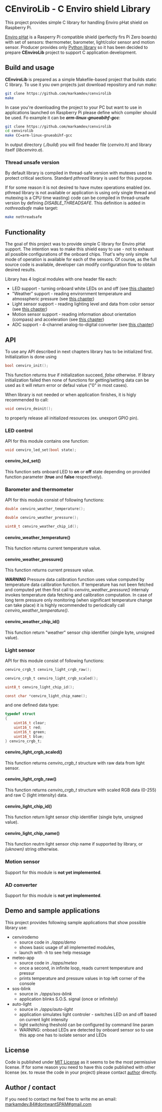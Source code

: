 # CEnviroLib - C Enviro shield Library

This project provides simple C library for handling Enviro pHat shield on Raspberry Pi.

[Enviro pHat](https://shop.pimoroni.com/products/enviro-phat) is a Rasperry Pi compatible shield (perfectly firs Pi Zero boards) with set of sensors: thermometer, barometer, light/color sensor and motion sensor. Producer provides only [Python library](https://github.com/pimoroni/enviro-phat) so it has been decided to prepare **CEnviroLib** project to support C application development.

## Build and usage

**CEnviroLib** is prepared as a simple Makefile-based project that builds static C library. To use it you own projects just download repository and run *make*:

```bash
git clone https://github.com/markamdev/cenvirolib
make
```

In case you're downloading the project to your PC but want to use in applications launched on Raspberry Pi please define which compiler should be used. Fo example it can be ***arm-linux-gnueabihf-gcc***:

```bash
git clone https://github.com/markamdev/cenvirolib
cd cenvirolib
make CC=arm-linux-gnueabihf-gcc
```

In output directory (*./build*) you will find header file (*cenviro.h*) and library itself (*libcenviro.a*).

### Thread unsafe version

By default library is compiled in thread-safe version with mutexes used to protect critical sections. Standard *pthread* library is used for this purpose.

If for some reason it is not desired to have mutex operations enabled (ex. pthread library is not available or application is using only single thread and mutexing is a CPU time wasting) code can be compiled in thread-unsafe version by defining *DISABLE_THREADSAFE*. This definition is added in *nothreadsafe* make target:

```bash
make nothreadsafe
```

## Functionality

The goal of this project was to provide simple C library for Enviro pHat support. The intention was to make this shield easy to use - not to exhaust all possible configurations of the onboard chips. That's why only simple mode of operation is available for each of the sensors. Of course, as the full source code is available, developer can modify configuration flow to obtain desired results.

Library has 4 logical modules with one header file each:

* LED support - turning onboard white LEDs on and off (see [this chapter](#led-control))
* "Weather" support - reading envirornment temperature and atmosspheric pressure (see [this chapter](#barometer-and-thermometer))
* Light sensor support - reading lighting level and data from color sensor (see [this chapter](#light-sensor))
* Motion sensor support - reading information about orientation (compass) and acceleration (see [this chapter](#motion-sensor))
* ADC support - 4-channel analog-to-digital converter (see [this chapter](#ad-converter))

## API

To use any API described in next chapters library has to be initialized first. Initialization is done using

```c
bool cenviro_init();
```

This function returns *true* if initialization succeed, *false* otherwise. If library initialization failed then none of functions for getting/setting data can be used as it will return error or defaul value ("0" in most cases).

When library is not needed or when application finishes, it is higly recommended to call:

```c
void cenviro_deinit();
```

to properly release all initialized resources (ex. unexport GPIO pin).

### LED control

API for this module contains one function:

```C
void cenviro_led_set(bool state);
```

#### cenviro_led_set()

This function sets onboard LED to **on** or **off** state depending on provided function parameter (**true** and **false** respectively).

### Barometer and thermometer

API for this module consist of following functions:

```c
double cenviro_weather_temperature();

double cenviro_weather_pressure();

uint8_t cenviro_weather_chip_id();
```

#### cenviro_weather_temperature()

This function returns current temperature value.

#### cenviro_weather_pressure()

This function returns current pressure value.

***WARNING*** Pressure data calibration function uses value computed by temperature data calibration function. If temperature has not been fetched and computed yet then first call to *cenviro_weather_pressure()* internaly invokes temperature data fetching and calibration computation. In case of long term pressure only monitoring (when significant temperature change can take place) it is highly recommended to periodically call *cenviro_weather_temperature()*.

#### cenviro_weather_chip_id()

This function return "weather" sensor chip identifier (single byte, unsigned value).

### Light sensor

API for this module consist of following functions:

```c
cenviro_crgb_t cenviro_light_crgb_raw();

cenviro_crgb_t cenviro_light_crgb_scaled();

uint8_t cenviro_light_chip_id();

const char *cenviro_light_chip_name();
```

and one defined data type:

```c
typedef struct
{
    uint16_t clear;
    uint16_t red;
    uint16_t green;
    uint16_t blue;
} cenviro_crgb_t;
```

#### cenviro_light_crgb_scaled()

This function returns *cenviro_crgb_t* structure with raw data from light sensor.

#### cenviro_light_crgb_raw()

This function returns *cenviro_crgb_t* structure with scaled RGB data (0-255) and raw C (light intensity) data.

#### cenviro_light_chip_id()

This function return light sensor chip identifier (single byte, unsigned value).

#### cenviro_light_chip_name()

This function reutrn light sensor chip name if supported by library, or *(uknown)* string otherwise.

### Motion sensor

Support for this module is **not yet implemented**.

### AD converter

Support for this module is **not yet implemented**.

## Demo and sample applications

This project provides following sample applications that show possible library use:

* cenvirodemo
  * source code in *./apps/demo*
  * shows basic usage of all implemented modules,
  * launch with *-h* to see help message
* meteo-app
  * source code in *./apps/meteo*
  * once a second, in infinite loop, reads current temperature and pressur
  * prints temperature and pressure values in top left corner of the console
* sos-blink
  * source in *./apps/sos-blink*
  * application blinks S.O.S. signal (once or infinitely)
* auto-light
  * source in *./apps/auto-light*
  * application simulates light controler - switches LED on and off based on current light intensity
  * light switching theshold can be configured by command line param
  * WARNING: onboad LEDs are detected by onboard sensor so to use this app one has to isolate sensor and LEDs

## License

Code is published under [MIT License](https://opensource.org/licenses/MIT) as it seems to be the most permissive license. If for some reason you need to have this code published with other license (ex. to reuse the code in your project) please contact [author](#author-/-contact) directly.

## Author / contact

If you need to contact me feel free to write me an email:
[markamdev.84#dontwantSPAM#gmail.com](maitlo:)
